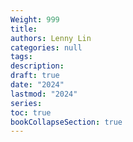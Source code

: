 ```yaml
---
Weight: 999
title: 
authors: Lenny Lin
categories: null
tags: 
description: 
draft: true
date: "2024"
lastmod: "2024"
series:
toc: true
bookCollapseSection: true
---
```







